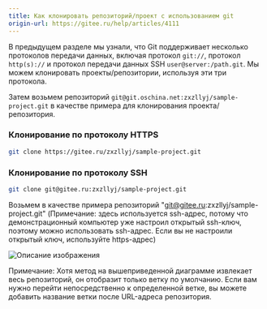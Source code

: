 ```yaml
---
title: Как клонировать репозиторий/проект с использованием git
origin-url: https://gitee.ru/help/articles/4111
---
```


В предыдущем разделе мы узнали, что Git поддерживает несколько протоколов передачи данных, включая протокол `git://`, протокол `http(s)://` и протокол передачи данных SSH `user@server:/path.git`. Мы можем клонировать проекты/репозитории, используя эти три протокола.

Затем возьмем репозиторий `git@git.oschina.net:zxzllyj/sample-project.git` в качестве примера для клонирования проекта/репозитория.

### **Клонирование по протоколу HTTPS**

```bash
git clone https://gitee.ru/zxzllyj/sample-project.git
```

### **Клонирование по протоколу SSH**

```bash
git clone git@gitee.ru:zxzllyj/sample-project.git
```

Возьмем в качестве примера репозиторий "git@gitee.ru:zxzllyj/sample-project.git" (Примечание: здесь используется ssh-адрес, потому что демонстрационный компьютер уже настроил открытый ssh-ключ, поэтому можно использовать ssh-адрес. Если вы не настроили открытый ключ, используйте https-адрес)

![Описание изображения](./assets/10160653_BHzv.gif)

Примечание: Хотя метод на вышеприведенной диаграмме извлекает весь репозиторий, он отобразит только ветку по умолчанию. Если вам нужно перейти непосредственно к определенной ветке, вы можете добавить название ветки после URL-адреса репозитория.